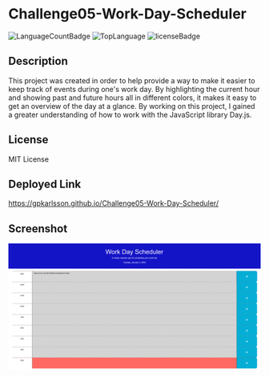 # Challenge05-Work-Day-Scheduler
![LanguageCountBadge](https://img.shields.io/github/languages/count/gpkarlsson/Challenge05-Work-Day-Scheduler) ![TopLanguage](https://img.shields.io/github/languages/top/gpkarlsson/Challenge05-Work-Day-Scheduler) ![licenseBadge](https://img.shields.io/github/license/gpkarlsson/Challenge05-Work-Day-Scheduler)
## Description
This project was created in order to help provide a way to make it easier to keep track of events during one's work day. By highlighting the current hour and showing past and future hours all in different colors, it makes it easy to get an overview of the day at a glance. By working on this project, I gained a greater understanding of how to work with the JavaScript library Day.js.

## License
MIT License

## Deployed Link
https://gpkarlsson.github.io/Challenge05-Work-Day-Scheduler/

## Screenshot
![A screenshot of a work day scheduler web page with the hour 5pm highlighted in red and "Daily Scrum Call with Software Development Team" written in the 9AM text area](https://github.com/gpkarlsson/Challenge05-Work-Day-Scheduler/blob/main/assets/ScreenshotChall05.png)
